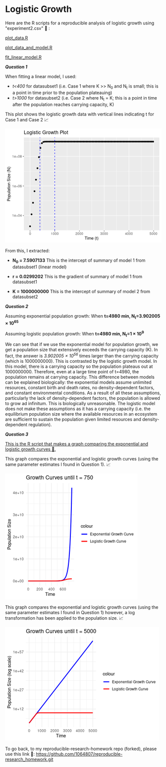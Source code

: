 # Logistic Growth

Here are the R scripts for a reproducible analysis of logistic growth using "experiment2.csv" 🔗 : 

[plot_data.R](https://github.com/1064807/logistic_growth/blob/01eb6b419153414aab758e14dfb69df2191a7393/plot_data.R)

[plot_data_and_model.R](https://github.com/1064807/logistic_growth/blob/9ca903137460af80a789528302aa59906d9a7f11/plot_data_and_model.R)

[fit_linear_model.R](https://github.com/1064807/logistic_growth/blob/9ca903137460af80a789528302aa59906d9a7f11/fit_linear_model.R)

__*Question 1*__

When fitting a linear model, I used:

- *t<400* for datasubset1 (i.e. Case 1 where K >> N<sub>0</sub> and N<sub>t</sub> is small; this is a point in time prior to the population plateauing)
- *t>1000* for datasubset2 (i.e. Case 2 where N<sub>t</sub> = K; this is a point in time after the population reaches carrying capacity, K)

This plot shows the logistic growth data with vertical lines indicating t for Case 1 and Case 2 📈

![Plot showing Logistic Growth Data with Vertical Lines Indicating t for Case 1 and Case 2 📈](https://github.com/1064807/logistic_growth/blob/3c9d9080ba1b3d1ca28986521846f5e2080dca87/plot.png)

From this, I extracted:
- __N<sub>0</sub> = 7.5907133__ This is the intercept of summary of model 1 from datasubset1 (linear model)
  
- __r = 0.0299202__ This is the gradient of summary of model 1 from datasubset1 
  
- __K = 1000000000__ This is the intercept of summary of model 2 from datasubset2

__*Question 2*__

Assuming exponential population growth:
When __t=4980 min, N<sub>t</sub>=3.902005 &times; 10<sup>65</sup>__

Assuming logistic population growth:
When __t=4980 min, N<sub>t</sub>=1 &times; 10<sup>9</sup>__

We can see that if we use the exponential model for population growth, we get a population size that extensively exceeds the carrying capacity (K). In fact, the answer is _3.902005 &times; 10<sup>56</sup>_ times larger than the carrying capacity (which is 1000000000). This is contrasted by the logistic growth model. In this model, there is a carrying capacity so the population plateaus out at 1000000000. Therefore, even at a large time point of t=4980, the population remains at carrying capacity. This difference between models can be explained biologically: the exponential models assume unlimited resources, constant birth and death rates, no density-dependent factors, and constant environmental conditions. As a result of all these assumptions, particularly the lack of density-dependent factors, the population is allowed to grow ad infinitum. This is biologically unreasonable. The logistic model does not make these assumptions as it has a carrying capacity (i.e. the equilibrium population size where the available resources in an ecosystem are sufficient to sustain the population given limited resources and density-dependent regulation).

__*Question 3*__

[This is the R script that makes a graph comparing the exponential and logistic growth curves 🔗.](https://github.com/1064807/logistic_growth/blob/628888e193ad4f3f5d7513a1eea644086640b31b/growth_curve_comparison.R)

This graph compares the exponential and logistic growth curves (using the same
parameter estimates I found in Question 1). 📈

![Graph Compares The Exponential and Logistic Growth Curves 📈](https://github.com/1064807/logistic_growth/blob/3c9d9080ba1b3d1ca28986521846f5e2080dca87/Growth_Curve.png)

This graph compares the exponential and logistic growth curves (using the same
parameter estimates I found in Question 1) however, a log transformation has been applied to the population size. 📈

![Graph Compares The Exponential and Logistic Growth Curves with a Log Transformation on Population Size📈](https://github.com/1064807/logistic_growth/blob/3c9d9080ba1b3d1ca28986521846f5e2080dca87/Growth_Curve_Log.png)

To go back, to my reproducible-research-homework repo (forked), please use this link 🔗: https://github.com/1064807/reproducible-research_homework.git

